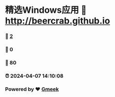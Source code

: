 # 精选Windows应用 :link: http://beercrab.github.io 
### :page_facing_up: [2](http://beercrab.github.io/tag.html) 
### :speech_balloon: 0 
### :hibiscus: 80 
### :alarm_clock: 2024-04-07 14:10:08 
### Powered by :heart: [Gmeek](https://github.com/Meekdai/Gmeek)
